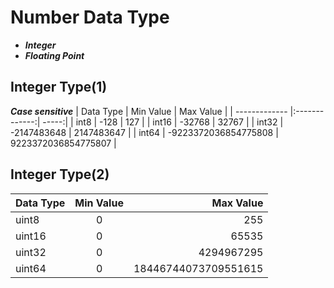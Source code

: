 # Number Data Type

- ***Integer***
- ***Floating Point***


## Integer Type(1)
***Case sensitive***
| Data Type       | Min Value           | Max Value  |
| ------------- |:-------------:| -----:|
| int8          | -128          | 127 |
| int16    | -32768   |   32767 |
| int32 | -2147483648    |    2147483647 |
| int64 | -9223372036854775808      |   9223372036854775807 |

## Integer Type(2)

| Data Type       | Min Value           | Max Value  |
| ------------- |:---------------------:| ----------:|
|uint8|  0    |  255   |
|uint16|   0  |  65535    |
|uint32|0| 4294967295|
|uint64|0|18446744073709551615|